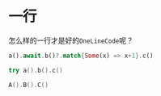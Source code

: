 # 一行

怎么样的一行才是好的`OneLineCode`呢？

```rust
a().await.b()?.match{Some(x) => x+1}.c()
```

```swift
try a().b().c()
```

```go
A().B().C()
```
